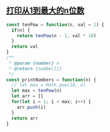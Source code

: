 ## [打印从1到最大的n位数](https://leetcode-cn.com/problems/da-yin-cong-1dao-zui-da-de-nwei-shu-lcof/)


```js
const tenPow = function(n, val = 1) {
  if(n) {
    return tenPow(n - 1, val * 10)
  }
  return val
}
/**
 * @param {number} n
 * @return {number[]}
 */
const printNumbers = function(n) {
  // let max = Math.pow(10, n)
  let max = tenPow(n)
  let arr = []
  for(let i = 1; i < max; i++) {
    arr.push(i)
  }
  return arr
}
```